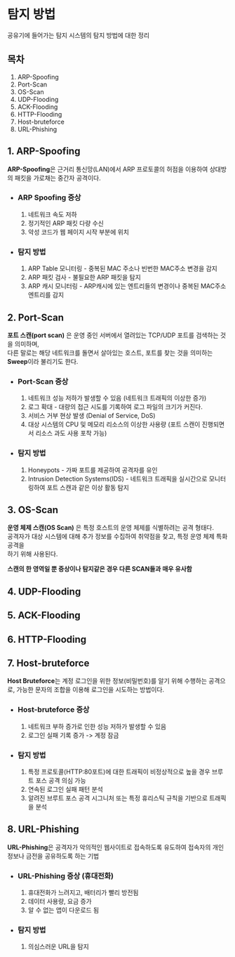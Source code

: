 # 탐지 방법
공유기에 들어가는 탐지 시스템의 탐지 방법에 대한 정리


## 목차
1. ARP-Spoofing
2. Port-Scan
3. OS-Scan
4. UDP-Flooding
5. ACK-Flooding
6. HTTP-Flooding
7. Host-bruteforce
8. URL-Phishing


## 1. ARP-Spoofing

**ARP-Spoofing**은 근거리 통신망(LAN)에서 ARP 프로토콜의 허점을 이용하여 상대방의 패킷을 가로채는 중간자 공격이다.

- ### ARP Spoofing 증상
   1. 네트워크 속도 저하
   2. 정기적인 ARP 패킷 다량 수신
   3. 악성 코드가 웹 페이지 시작 부분에 위치
   
- ### 탐지 방법
   1. ARP Table 모니터링 - 중복된 MAC 주소나 빈번한 MAC주소 변경을 감지
   2. ARP 패킷 검사 - 불필요한 ARP 패킷을 탐지
   3. ARP 캐시 모니터링 - ARP캐시에 있는 엔트리들의 변경이나 중복된 MAC주소 엔트리를 감지


## 2. Port-Scan

**포트 스캔(port scan)** 은 운영 중인 서버에서 열려있는 TCP/UDP 포트를 검색하는 것을 의미하며,  
다른 말로는 해당 네트워크를 돌면서 살아있는 호스트, 포트를 찾는 것을 의미하는 **Sweep**이라 불리기도 한다.

- ### Port-Scan 증상
   1. 네트워크 성능 저하가 발생할 수 있음 (네트워크 트래픽의 이상한 증가)
   2. 로그 확대 - 대량의 접근 시도를 기록하여 로그 파일의 크기가 커진다.
   3. 서비스 거부 현상 발생 (Denial of Service, DoS)
   4. 대상 시스템의 CPU 및 메모리 리소스의 이상한 사용량 (포트 스캔이 진행되면서 리소스 과도 사용 포착 가능) 
   
- ### 탐지 방법
   1. Honeypots - 가짜 포트를 제공하여 공격자를 유인
   2. Intrusion Detection Systems(IDS) - 네트워크 트래픽을 실시간으로 모니터링하여 포트 스캔과 같은 이상 활동 탐지

## 3. OS-Scan
**운영 체제 스캔(OS Scan)** 은 특정 호스트의 운영 체제를 식별하려는 공격 형태다.  
공격자가 대상 시스템에 대해 추가 정보를 수집하여 취약점을 찾고, 특정 운영 체제 특화 공격을  
하기 위해 사용된다. 

**스캔의 한 영역일 뿐 증상이나 탐지같은 경우 다른 SCAN들과 매우 유사함**


## 4. UDP-Flooding

## 5. ACK-Flooding

## 6. HTTP-Flooding

## 7. Host-bruteforce
**Host Bruteforce**는 계정 로그인을 위한 정보(비밀번호)를 알기 위해 수행하는 공격으로, 가능한 문자의 조합을 이용해 로그인을 시도하는 방법이다.

- ### Host-bruteforce 증상
  1. 네트워크 부하 증가로 인한 성능 저하가 발생할 수 있음
  2. 로그인 실패 기록 증가 -> 계정 잠금

- ### 탐지 방법
  1. 특정 프로토콜(HTTP:80포트)에 대한 트래픽이 비정상적으로 높을 경우 브루트 포스 공격 의심 가능
  2. 연속된 로그인 실패 패턴 분석
  3. 알려진 브루트 포스 공격 시그니처 또는 특정 휴리스틱 규칙을 기반으로 트래픽을 분석
   
## 8. URL-Phishing
**URL-Phishing**은 공격자가 악의적인 웹사이트로 접속하도록 유도하여 접속자의 개인 정보나 금전을 공유하도록 하는 기법

- ### URL-Phishing 증상 (휴대전화)
  1. 휴대전화가 느려지고, 배터리가 빨리 방전됨
  2. 데이터 사용량, 요금 증가
  3. 알 수 없는 앱이 다운로드 됨
   
- ### 탐지 방법
  1. 의심스러운 URL을 탐지
